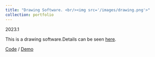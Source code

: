 ```yaml
---
title: "Drawing Software. <br/><img src='/images/drawing.png'>"
collection: portfolio
---
```

2023.1

This is a drawing software.Details can be seen [here](https://github.com/QiuDi233/Drawing-software/blob/main/report.pdf).

[Code](https://github.com/QiuDi233/Drawing-software) / [Demo](https://www.bilibili.com/video/BV1YD4y1n7wj/?spm_id_from=333.999.0.0)
